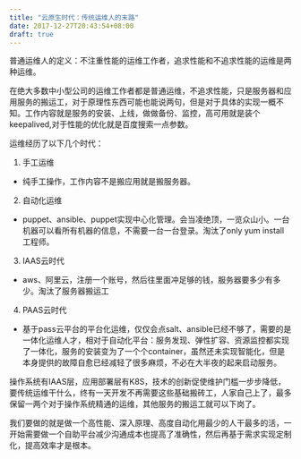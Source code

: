 ```yaml
---
title: "云原生时代：传统运维人的末路"
date: 2017-12-27T20:43:54+08:00
draft: true
---
```

普通运维人的定义：不注重性能的运维工作者，追求性能和不追求性能的运维是两种运维。

在绝大多数中小型公司的运维工作者都是普通运维，不追求性能，只是服务器和应用服务的搬运工，对于原理性东西可能也能说两句，但是对于具体的实现一概不知。工作内容就是服务的安装、上线，做做备份、监控，高可用就是装个keepalived,对于性能的优化就是百度搜索一点参数。

运维经历了以下几个时代：

1. 手工运维
  * 纯手工操作，工作内容不是搬应用就是搬服务器。

2. 自动化运维
  * puppet、ansible、puppet实现中心化管理。会当凌绝顶，一览众山小。一台机器可以看所有机器的信息，不需要一台一台登录。淘汰了only yum install 工程师。

3. IAAS云时代
  * aws、阿里云，注册一个账号，然后往里面冲足够的钱，服务器要多少有多少。淘汰了服务器搬运工

4. PAAS云时代
  * 基于pass云平台的平台化运维，仅仅会点salt、ansible已经不够了，需要的是一体化运维人才，相对于自动化平台：服务发现、弹性扩容、资源监控都实现了一体化，服务的安装变为了一个个container，虽然还未实现智能化，但是本身提供的故障自愈已经减轻了很多麻烦，不必在大半夜的起来启动服务。

操作系统有IAAS层，应用部署层有K8S，技术的创新促使维护门槛一步步降低，要传统运维干什么，终有一天开发不再需要这些基础搬砖工，人家自己上了，最多保留一两个对于操作系统精通的运维，其他服务的搬运工就可以下岗了。

我们要做的就是做一个高性能、深入原理、高度自动化用最少的人干最多的活，一开始需要做一个自助平台减少沟通成本也提高了准确性，然后再基于需求实现定制化，提高效率才是根本。